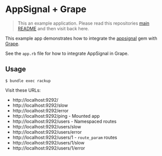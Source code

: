 # AppSignal + Grape

> This an example application. Please read this repositories [main
  README](../../blob/master/README.md) and then visit back here.

This example app demonstrates how to integrate the [appsignal][appsignal-gem]
gem with [Grape][sinatra].

See the `app.rb` file for how to integrate AppSignal in Grape.

## Usage

```
$ bundle exec rackup
```

Visit these URLs:

- http://localhost:9292/
- http://localhost:9292/slow
- http://localhost:9292/error
- http://localhost:9292/ping - Mounted app
- http://localhost:9292/users - Namespaced routes
- http://localhost:9292/users/slow
- http://localhost:9292/users/error
- http://localhost:9292/users/1 - `route_param` routes
- http://localhost:9292/users/1/slow
- http://localhost:9292/users/1/error

[appsignal-gem]: https://github.com/appsignal/appsignal-ruby
[sinatra]: http://www.ruby-grape.org/
